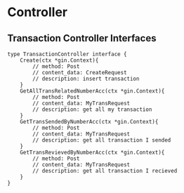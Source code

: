 # Controller

## Transaction Controller Interfaces

    type TransactionController interface {
        Create(ctx *gin.Context){
            // method: Post
            // content_data: CreateRequest
            // description: insert transaction
        }
        GetAllTransRelatedNumberAcc(ctx *gin.Context){
            // method: Post
            // content_data: MyTransRequest
            // description: get all my transaction
        }
        GetTransSendedByNumberAcc(ctx *gin.Context){
            // method: Post
            // content_data: MyTransRequest
            // description: get all transaction I sended
        }
        GetTransRevievedByNumberAcc(ctx *gin.Context){
            // method: Post
            // content_data: MyTransRequest
            // description: get all transaction I recieved
        }
    }
